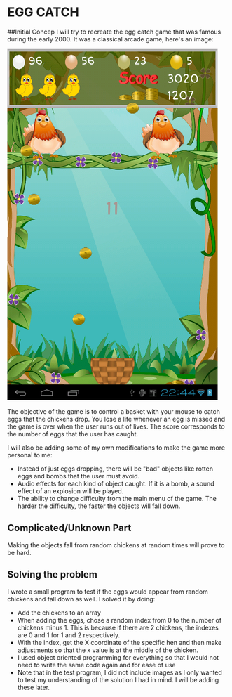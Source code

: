 # EGG CATCH

##Initial Concep
I will try to recreate the egg catch game that was famous during the early 2000. It was a classical arcade game, here's an image:



![](egg_catch.png)

The objective of the game is to control a basket with your mouse to catch eggs that the chickens drop. You lose a life whenever an egg is missed and the game is over when the user runs out of lives. The score corresponds to the number of eggs that the user has caught.

I will also be adding some of my own modifications to make the game more personal to me:
<ul>
  <li>Instead of just eggs dropping, there will be "bad" objects like rotten eggs and bombs that the user must avoid.</li>
  <li>Audio effects for each kind of object caught. If it is a bomb, a sound effect of an explosion will be played.</li>
  <li>The ability to change difficulty from the main menu of the game. The harder the difficulty, the faster the objects will fall down.</li>
</ul>

## Complicated/Unknown Part
Making the objects fall from random chickens at random times will prove to be hard. 

## Solving the problem
I wrote a small program to test if the eggs would appear from random chickens and fall down as well. I solved it by doing:
<ul>
  <li>Add the chickens to an array </li>
  <li>When adding the eggs, chose a random index from 0 to the number of chickens minus 1. This is because if there are 2 chickens, the indexes are 0 and 1 for 1 and 2 respectively.</li>
  <li>With the index, get the X coordinate of the specific hen and then make adjustments so that the x value is at the middle of the chicken.</li>
  <li>I used object oriented programming for everything so that I would not need to write the same code again and for ease of use </li>
  <li>Note that in the test program, I did not include images as I only wanted to test my understanding of the solution I had in mind. I will be adding these later. </li>
</ul>
